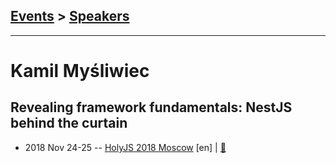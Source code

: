 ## [Events](../README.md) > [Speakers](../speakers.md)
---

# Kamil Myśliwiec

## Revealing framework fundamentals: NestJS behind the curtain
- 2018 Nov 24-25 -- [HolyJS 2018 Moscow](https://www.youtube.com/watch?v=jo-1EUxMmxc) [en] | [:notebook:](https://downloads.ctfassets.net/nn534z2fqr9f/3So323TYJO080w2g4oA8QC/dbcdea22f11ffea831cdb1cbe2b9f2f3/Kamil_Mysliwiec_Revealing_framework_fundamentals__NestJS_behind_the_curtain.pdf)  
